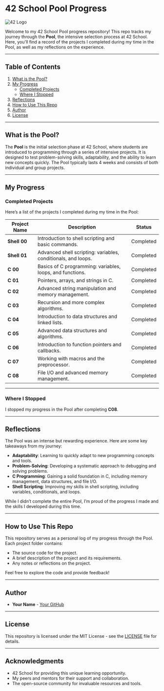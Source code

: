 # 42 School Pool Progress

![42 Logo](https://upload.wikimedia.org/wikipedia/commons/8/8d/42_Logo.png)

Welcome to my 42 School Pool progress repository! This repo tracks my journey through the **Pool**, the intensive selection process at 42 School. Here, you'll find a record of the projects I completed during my time in the Pool, as well as my reflections on the experience.

---

## Table of Contents

1. [What is the Pool?](#what-is-the-pool)
2. [My Progress](#my-progress)
   - [Completed Projects](#completed-projects)
   - [Where I Stopped](#where-i-stopped)
3. [Reflections](#reflections)
4. [How to Use This Repo](#how-to-use-this-repo)
5. [Author](#author)
6. [License](#license)

---

## What is the Pool?

The **Pool** is the initial selection phase at 42 School, where students are introduced to programming through a series of intensive projects. It is designed to test problem-solving skills, adaptability, and the ability to learn new concepts quickly. The Pool typically lasts 4 weeks and consists of both individual and group projects.

---

## My Progress

### Completed Projects

Here’s a list of the projects I completed during my time in the Pool:

| Project Name       | Description                                                                 | Status      |
|--------------------|-----------------------------------------------------------------------------|-------------|
| **Shell 00**       | Introduction to shell scripting and basic commands.                         | Completed   |
| **Shell 01**       | Advanced shell scripting: variables, conditionals, and loops.               | Completed   |
| **C 00**           | Basics of C programming: variables, loops, and functions.                   | Completed   |
| **C 01**           | Pointers, arrays, and strings in C.                                         | Completed   |
| **C 02**           | Advanced string manipulation and memory management.                         | Completed   |
| **C 03**           | Recursion and more complex algorithms.                                      | Completed   |
| **C 04**           | Introduction to data structures and linked lists.                           | Completed   |
| **C 05**           | Advanced data structures and algorithms.                                    | Completed   |
| **C 06**           | Introduction to function pointers and callbacks.                            | Completed   |
| **C 07**           | Working with macros and the preprocessor.                                   | Completed   |
| **C 08**           | File I/O and advanced memory management.                                    | Completed   |

---

### Where I Stopped

I stopped my progress in the Pool after completing **C08**.

---

## Reflections

The Pool was an intense but rewarding experience. Here are some key takeaways from my journey:

- **Adaptability**: Learning to quickly adapt to new programming concepts and tools.
- **Problem-Solving**: Developing a systematic approach to debugging and solving problems.
- **C Programming**: Gaining a solid foundation in C, including memory management, data structures, and file I/O.
- **Shell Scripting**: Improving my skills in shell scripting, including variables, conditionals, and loops.

While I didn’t complete the entire Pool, I’m proud of the progress I made and the skills I developed during this time.

---

## How to Use This Repo

This repository serves as a personal log of my progress through the Pool. Each project folder contains:

- The source code for the project.
- A brief description of the project and its requirements.
- Any notes or reflections on the project.

Feel free to explore the code and provide feedback!

---

## Author

- **Your Name** - [Your GitHub](https://github.com/houdaifa-boukhari)

---

## License

This repository is licensed under the MIT License - see the [LICENSE](LICENSE) file for details.

---

## Acknowledgments

- 42 School for providing this unique learning opportunity.
- My peers and mentors for their support and collaboration.
- The open-source community for invaluable resources and tools.
